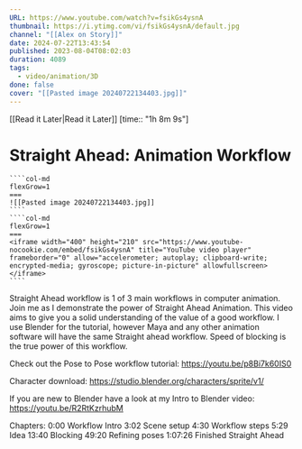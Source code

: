 ```yaml
---
URL: https://www.youtube.com/watch?v=fsikGs4ysnA
thumbnail: https://i.ytimg.com/vi/fsikGs4ysnA/default.jpg
channel: "[[Alex on Story]]"
date: 2024-07-22T13:43:54
published: 2023-08-04T08:02:03
duration: 4089
tags:
  - video/animation/3D
done: false
cover: "[[Pasted image 20240722134403.jpg]]"
---
```

[[Read it Later|Read it Later]] [time:: "1h 8m 9s"]
# Straight Ahead: Animation Workflow
`````col
````col-md
flexGrow=1
===
![[Pasted image 20240722134403.jpg]]
````
````col-md
flexGrow=1
===
<iframe width="400" height="210" src="https://www.youtube-nocookie.com/embed/fsikGs4ysnA" title="YouTube video player" frameborder="0" allow="accelerometer; autoplay; clipboard-write; encrypted-media; gyroscope; picture-in-picture" allowfullscreen></iframe>
````
`````
Straight Ahead workflow is 1 of 3 main workflows in computer animation. Join me as I demonstrate the power of Straight Ahead Animation. This video aims to give you a solid understanding of the value of a good workflow. I use Blender for the tutorial, however Maya and any other animation software will have the same Straight ahead workflow. Speed of blocking is the true power of this workflow.

Check out the Pose to Pose workflow tutorial: https://youtu.be/p8Bi7k60IS0

Character download: https://studio.blender.org/characters/sprite/v1/

If you are new to Blender have a look at my Intro to Blender video: https://youtu.be/R2RtKzrhubM

Chapters:
0:00 Workflow Intro
3:02 Scene setup
4:30 Workflow steps
5:29 Idea
13:40 Blocking
49:20 Refining poses
1:07:26 Finished Straight Ahead
